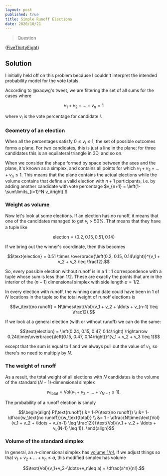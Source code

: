 ```yaml
---
layout: post
published: true
title: Simple Runoff Elections
date: 2020/10/21
---
```


>Question

<!--more-->

([FiveThirtyEight](URL))

## Solution

I initially held off on this problem because I couldn't interpret the intended probability model for the vote totals.

According to @xaqwg's tweet, we are filtering the set of all sums for the cases where 

$$v_1 + v_2 + \ldots + v_n = 1$$

where $v_i$ is the vote percentage for candidate $i.$ 

### Geometry of an election

When all the percentages satisfy $0\leq v_i \leq 1,$ the set of possible outcomes forms a plane. For two candidates, this is just a line in the plane; for three candidates this is an equilateral triangle in $\text{3D},$ and so on.

When we consider the shape formed by space between the axes and the plane, it's known as a simplex, and contains all points for which $v_1+v_2+\ldots+v_n\leq 1.$ This means that the plane contains the actual elections while the volume contains that define a valid election with $n+1$ participants, i.e. by adding another candidate with vote percentage $v_{n+1} = \left(1-\sum\limits_{i=1}^N v_i\right).$

### Weight as volume

Now let's look at some elections. If an election has no runoff, it means that one of the candidates managed to get $v_i > 50\%.$ That means that they have a tuple like

$$\text{election} = \left(0.2, 0.15, 0.51, 0.14\right)$$

If we bring out the winner's coordinate, then this becomes 

$$\text{election} = 0.51 \times \overbrace{\left(0.2, 0.15, 0.14\right)}^{v_1 + v_2 + v_3 \leq \frac12}.$$

So, every possible election without runoff is in a $1:1$ correspondence with a tuple whose sum is less than $1/2.$ These are exactly the points that are in the interior of the $(n-1)$ dimensional simplex with side length $a=1/2.$ 

In every election with runoff, the winning candidate could have been in $1$ of $N$ locations in the tuple so the total weight of runoff elections is

$$w_\text{no runoff} = N\times\text{Vol}(v_1 + v_2 + \ldots + v_{n-1} \leq \frac12).$$

If we look at a general election (with or without runoff) we can do the same: 

$$\text{election} = \left(0.24, 0.15, 0.47, 0.14\right) \rightarrow 0.24\times\overbrace{\left(0.15, 0.47, 0.14\right)}^{v_1 + v_2 + v_3 \leq 1}$$

except that the sum is equal to $1$ and we always pull out the value of $v_1,$ so there's no need to multiply by $N.$ 

### The weight of runoff

As a result, the total weight of all elections with $N$ candidates is the volume of the standard $(N-1)$-dimensional simplex

$$w_\text{total} = \text{Vol}(v_1 + v_2 + \ldots + v_{N-1} \leq 1).$$

The probability of a runoff election is simply

$$\begin{align}
P(\text{runoff}) &= 1-P(\text{no runoff}) \\
&= 1-\dfrac{w_\text{no runoff}}{w_\text{total}} \\
&= 1 - \dfrac{N\times\text{Vol}(v_1 + v_2 + \ldots + v_{n-1} \leq \frac12)}{\text{Vol}(v_1 + v_2 + \ldots + v_{N-1} \leq 1)}.
\end{align}$$

### Volume of the standard simplex

In general, an $n$-dimensional simplex has [volume $1/n!.$](https://en.m.wikipedia.org/wiki/Simplex#Volume) If we adjust things so that $v_1+v_2+\ldots+v_n\leq a,$ this modified simplex has volume 

$$\text{Vol}(v_1+v_2+\ldots+v_n\leq a) = \dfrac{a^n}{n!}.$$


<br>
